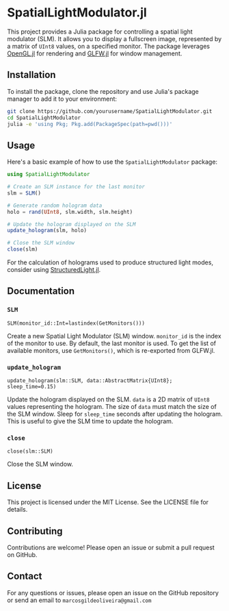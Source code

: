 # SpatialLightModulator.jl

This project provides a Julia package for controlling a spatial light modulator (SLM). It allows you to display a fullscreen image, represented by a matrix of `UInt8` values, on a specified monitor. The package leverages [OpenGL.jl](https://github.com/JuliaGL/ModernGL.jl) for rendering and [GLFW.jl](https://github.com/JuliaGL/GLFW.jl) for window management.

## Installation

To install the package, clone the repository and use Julia's package manager to add it to your environment:

```sh
git clone https://github.com/yourusername/SpatialLightModulator.git
cd SpatialLightModulator
julia -e 'using Pkg; Pkg.add(PackageSpec(path=pwd()))'
```

## Usage

Here's a basic example of how to use the `SpatialLightModulator` package:

```julia
using SpatialLightModulator

# Create an SLM instance for the last monitor
slm = SLM()

# Generate random hologram data
holo = rand(UInt8, slm.width, slm.height)

# Update the hologram displayed on the SLM
update_hologram(slm, holo)

# Close the SLM window
close(slm)
```

For the calculation of holograms used to produce structured light modes, consider using [StructuredLight.jl](https://github.com/marcsgil/StructuredLight.jl).

## Documentation

### `SLM`
    SLM(monitor_id::Int=lastindex(GetMonitors()))

Create a new Spatial Light Modulator (SLM) window.
`monitor_id` is the index of the monitor to use. By default, the last monitor is used.
To get the list of available monitors, use `GetMonitors()`, which is re-exported from GLFW.jl.


### `update_hologram`

    update_hologram(slm::SLM, data::AbstractMatrix{UInt8}; sleep_time=0.15)
    

Update the hologram displayed on the SLM.
`data` is a 2D matrix of `UInt8` values representing the hologram.
The size of `data` must match the size of the SLM window.
Sleep for `sleep_time` seconds after updating the hologram. This is useful to give the SLM time to update the hologram.

### `close`

    close(slm::SLM)

Close the SLM window.

## License

This project is licensed under the MIT License. See the LICENSE file for details.

## Contributing

Contributions are welcome! Please open an issue or submit a pull request on GitHub.

## Contact

For any questions or issues, please open an issue on the GitHub repository or send an email to `marcosgildeoliveira@gmail.com`